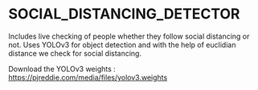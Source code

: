 # SOCIAL_DISTANCING_DETECTOR
Includes live checking of people whether they follow social distancing or not. Uses YOLOv3 for object detection and with the help of euclidian distance we check for social distancing.

Download the YOLOv3 weights : https://pjreddie.com/media/files/yolov3.weights



